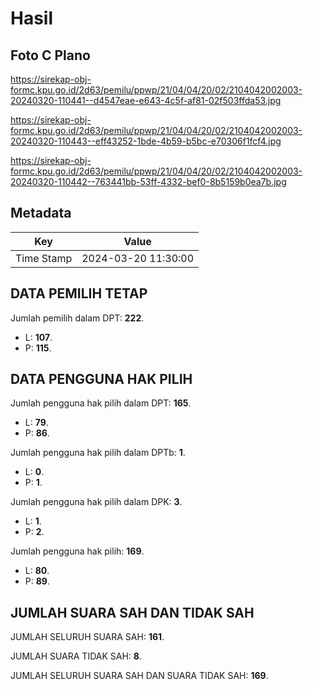 # Hasil

## Foto C Plano

https://sirekap-obj-formc.kpu.go.id/2d63/pemilu/ppwp/21/04/04/20/02/2104042002003-20240320-110441--d4547eae-e643-4c5f-af81-02f503ffda53.jpg

https://sirekap-obj-formc.kpu.go.id/2d63/pemilu/ppwp/21/04/04/20/02/2104042002003-20240320-110443--eff43252-1bde-4b59-b5bc-e70306f1fcf4.jpg

https://sirekap-obj-formc.kpu.go.id/2d63/pemilu/ppwp/21/04/04/20/02/2104042002003-20240320-110442--763441bb-53ff-4332-bef0-8b5159b0ea7b.jpg


## Metadata

| Key        | Value               |
| ---------- | ------------------- |
| Time Stamp | 2024-03-20 11:30:00 |


## DATA PEMILIH TETAP

Jumlah pemilih dalam DPT: **222**.
 * L: **107**.
 * P: **115**.

## DATA PENGGUNA HAK PILIH

Jumlah pengguna hak pilih dalam DPT: **165**.
 * L: **79**.
 * P: **86**.

Jumlah pengguna hak pilih dalam DPTb: **1**.
 * L: **0**.
 * P: **1**.

Jumlah pengguna hak pilih dalam DPK: **3**.
 * L: **1**.
 * P: **2**.

Jumlah pengguna hak pilih: **169**.
 * L: **80**.
 * P: **89**.

## JUMLAH SUARA SAH DAN TIDAK SAH

JUMLAH SELURUH SUARA SAH: **161**.

JUMLAH SUARA TIDAK SAH: **8**.

JUMLAH SELURUH SUARA SAH DAN SUARA TIDAK SAH: **169**.


